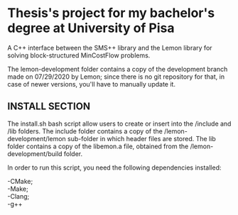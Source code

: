 
<h1>Thesis's project for my bachelor's degree at University of Pisa</h1>

A C++ interface between the SMS++ library and the Lemon library for solving
block-structured MinCostFlow problems.

The lemon-development folder contains a copy of the development branch made on 07/29/2020 by Lemon; since there is no git repository for that, in case of newer versions, you'll have to manually update it.

<h2>INSTALL SECTION</h2>

The install.sh bash script allow users to create or insert into the /include and /lib folders.
The include folder contains a copy of the /lemon-development/lemon sub-folder in which header files are stored.
The lib folder contains a copy of the libemon.a file, obtained from the /lemon-development/build folder.

In order to run this script, you need the following dependencies installed:

-CMake;  
-Make;  
-Clang;  
-g++
